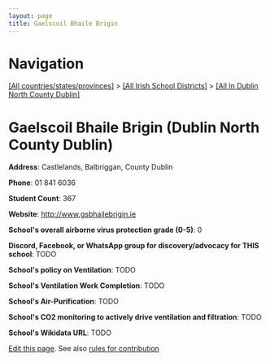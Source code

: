 ```yaml
---
layout: page
title: Gaelscoil Bhaile Brigin
---
```

# Navigation

[[All countries/states/provinces]](../../..) > [[All Irish School Districts]](../..) > [[All In Dublin North County Dublin]](..)

# Gaelscoil Bhaile Brigin (Dublin North County Dublin)

**Address**: Castlelands, Balbriggan, County Dublin

**Phone**: 01 841 6036

**Student Count**: 367

**Website**: <http://www.gsbhailebrigin.ie>

**School's overall airborne virus protection grade (0-5)**: 0

**Discord, Facebook, or WhatsApp group for discovery/advocacy for THIS school**: TODO

**School's policy on Ventilation**: TODO

**School's Ventilation Work Completion**: TODO

**School's Air-Purification**: TODO

**School's CO2 monitoring to actively drive ventilation and filtration**: TODO

**School's Wikidata URL**: TODO


[Edit this page](https://github.com/ventilate-schools/Ireland/edit/main/./Dublin_North_County_Dublin/Gaelscoil_Bhaile_Brigin.md). See also [rules for contribution](../../../contribution-rules/)